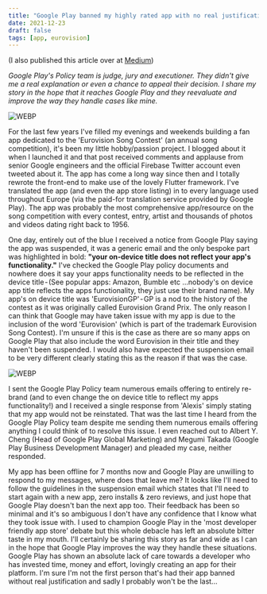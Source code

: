 ```yaml
---
title: "Google Play banned my highly rated app with no real justification"
date: 2021-12-23
draft: false
tags: [app, eurovision]
---
```


(I also published this article over at [Medium](https://medium.com/@jimmyff/google-play-banned-my-highly-rated-app-with-no-real-justification-827e734df748))

_Google Play's Policy team is judge, jury and executioner. They didn't give me a real explanation or even a chance to appeal their decision. I share my story in the hope that it reaches Google Play and they reevaluate and improve the way they handle cases like mine._

![WEBP](banned.webp "Banned by Google Play")

For the last few years I've filled my evenings and weekends building a fan app dedicated to the 'Eurovision Song Contest' (an annual song competition), it's been my little hobby/passion project. I blogged about it when I launched it and that post received comments and applause from senior Google engineers and the official Firebase Twitter account even tweeted about it. The app has come a long way since then and I totally rewrote the front-end to make use of the lovely Flutter framework. I've translated the app (and even the app store listing) in to every language used throughout Europe (via the paid-for translation service provided by Google Play). The app was probably the most comprehensive app/resource on the song competition with every contest, entry, artist and thousands of photos and videos dating right back to 1956.

One day, entirely out of the blue I received a notice from Google Play saying the app was suspended, it was a generic email and the only bespoke part was highlighted in bold: __"your on-device title does not reflect your app's functionality."__ I've checked the Google Play policy documents and nowhere does it say your apps functionality needs to be reflected in the device title - (See popular apps: Amazon, Bumble etc …nobody's on device app title reflects the apps functionality, they just use their brand name). My app's on device title was 'EurovisionGP' - GP is a nod to the history of the contest as it was originally called Eurovision Grand Prix. The only reason I can think that Google may have taken issue with my app is due to the inclusion of the word 'Eurovision' (which is part of the trademark Eurovision Song Contest). I'm unsure if this is the case as there are so many apps on Google Play that also include the word Eurovision in their title and they haven't been suspended. I would also have expected the suspension email to be very different clearly stating this as the reason if that was the case.


![WEBP](eurovisiongp.webp "The EurovisionGP app")


I sent the Google Play Policy team numerous emails offering to entirely re-brand (and to even change the on device title to reflect my apps functionality!) and I received a single response from 'Alexis' simply stating that my app would not be reinstated. That was the last time I heard from the Google Play Policy team despite me sending them numerous emails offering anything I could think of to resolve this issue. I even reached out to Albert Y. Cheng (Head of Google Play Global Marketing) and Megumi Takada (Google Play Business Development Manager) and pleaded my case, neither responded.

My app has been offline for 7 months now and Google Play are unwilling to respond to my messages, where does that leave me? It looks like I'll need to follow the guidelines in the suspension email which states that I'll need to start again with a new app, zero installs & zero reviews, and just hope that Google Play doesn't ban the next app too. Their feedback has been so minimal and it's so ambiguous I don't have any confidence that I know what they took issue with. I used to champion Google Play in the 'most developer friendly app store' debate but this whole debacle has left an absolute bitter taste in my mouth. I'll certainly be sharing this story as far and wide as I can in the hope that Google Play improves the way they handle these situations. Google Play has shown an absolute lack of care towards a developer who has invested time, money and effort, lovingly creating an app for their platform. I'm sure I'm not the first person that's had their app banned without real justification and sadly I probably won't be the last...

